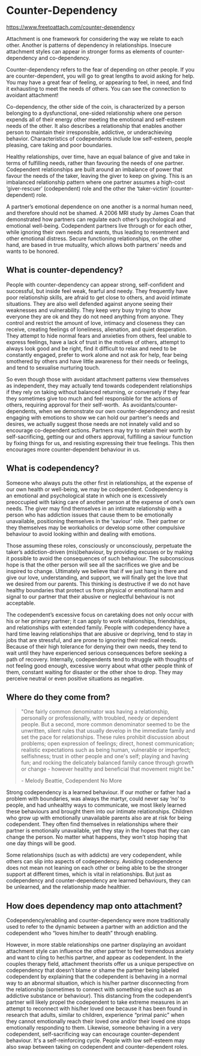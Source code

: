 # Counter-Dependency
https://www.freetoattach.com/counter-dependency

Attachment is one framework for considering the way we relate to each other. Another is patterns of dependency in relationships. Insecure attachment styles can appear in stronger forms as elements of counter-dependency and co-dependency.

Counter-dependency refers to the fear of depending on other people. If you are counter-dependent, you will go to great lengths to avoid asking for help. You may have a great fear of feeling, or appearing to feel, in need, and find it exhausting to meet the needs of others. You can see the connection to avoidant attachment!

Co-dependency, the other side of the coin, is characterized by a person belonging to a dysfunctional, one-sided relationship where one person expends all of their energy other meeting the emotional and self-esteem needs of the other. It also describes a relationship that enables another person to maintain their irresponsible, addictive, or underachieving behavior. Characteristics of codependents include low self-esteem, people pleasing, care taking and poor boundaries.

Healthy relationships, over time, have an equal balance of give and take in terms of fulfilling needs, rather than favouring the needs of one partner. Codependent relationships are built around an imbalance of power that favour the needs of the taker, leaving the giver to keep on giving. This is an imbalanced relationship pattern where one partner assumes a high-cost ‘giver-rescuer’ (codependent) role and the other the ‘taker-victim’ (counter-dependent) role.

​A partner’s emotional dependence on one another is a normal human need, and therefore should not be shamed. A 2006 MRI study by James Coan that demonstrated how partners can regulate each other’s psychological and emotional well-being. Codependent partners live through or for each other, while ignoring their own needs and wants, thus leading to resentment and other emotional distress.  Secure functioning relationships, on the other hand, are based in true mutuality, which allows both partners’ needs and wants to be honored.

## What is counter-dependency?

People with counter-dependency can appear strong, self-confident and successful, but inside feel weak, fearful and needy. They frequently have poor relationship skills, are afraid to get close to others, and avoid intimate situations. They are also well defended against anyone seeing their weaknesses and vulnerability. They keep very busy trying to show everyone they are ok and they do not need anything from anyone. They control and restrict the amount of love, intimacy and closeness they can receive, creating feelings of loneliness, alienation, and quiet desperation. They attempt to hide normal fears and anxieties from others, feel unable to express feelings, have a lack of trust in the motives of others, attempt to always look good and be right, find it difficult to relax and need to be constantly engaged, prefer to work alone and not ask for help, fear being smothered by others and have little awareness for their needs or feelings, and tend to sexualise nurturing touch.

So even though those with avoidant attachment patterns view themselves as independent, they may actually tend towards codependent relationships if they rely on taking without balanced returning, or conversely if they fear they sometimes give too much and feel responsible for the actions of others, requiring approval for their self-worth.
​
As avoidants/counter-dependents, when we demonstrate our own counter-dependency and resist engaging with emotions to show we can hold our partner's needs and desires, we actually suggest those needs are not innately valid and so encourage co-dependent actions. Partners may try to retain their worth by self-sacrificing, getting our and others approval, fulfilling a saviour function by fixing things for us, and resisting expressing their true feelings. This then encourages more counter-dependent behaviour in us.

## What is codependency?

Someone who always puts the other first in relationships, at the expense of our own health or well-being, we may be codependent. Codependency is an emotional and psychological state in which one is excessively preoccupied with taking care of another person at the expense of one’s own needs. The giver may find themselves in an intimate relationship with a person who has addiction issues that cause them to be emotionally unavailable, positioning themselves in the 'saviour' role. Their partner or they themselves may be workaholics or develop some other compulsive behaviour to avoid looking within and dealing with emotions.

Those assuming these roles, consciously or unconsciously, perpetuate the taker’s addiction-driven (mis)behaviour, by providing excuses or by making it possible to avoid the consequences of such behaviour. The subconscious hope is that the other person will see all the sacrifices we give and be inspired to change. Ultimately we believe that if we just hang in there and give our love, understanding, and support, we will finally get the love that we desired from our parents. This thinking is destructive if we do not have healthy boundaries that protect us from physical or emotional harm and signal to our partner that their abusive or neglectful behaviour is not acceptable.

The codependent’s excessive focus on caretaking does not only occur with his or her primary partner; it can apply to work relationships, friendships, and relationships with extended family. People with codependency have a hard time leaving relationships that are abusive or depriving, tend to stay in jobs that are stressful, and are prone to ignoring their medical needs. Because of their high tolerance for denying their own needs, they tend to wait until they have experienced serious consequences before seeking a path of recovery. Internally, codependents tend to struggle with thoughts of not feeling good enough, excessive worry about what other people think of them, constant waiting for disaster or the other shoe to drop. They may perceive neutral or even positive situations as negative.

## Where do they come from?

> "One fairly common denominator was having a relationship, personally or professionally, with troubled, needy or dependent people. But a second, more common denominator seemed to be the unwritten, silent rules that usually develop in the immediate family and set the pace for relationships. These rules prohibit discussion about problems; open expression of feelings; direct, honest communication; realistic expectations such as being human, vulnerable or imperfect; selfishness; trust in other people and one's self; playing and having fun; and rocking the delicately balanced family canoe through growth or change - however healthy and beneficial that movement might be."
>
> \- Melody Beattie, Codependent No More

Strong codependency is a learned behaviour. If our mother or father had a problem with boundaries, was always the martyr, could never say ‘no’ to people, and had unhealthy ways to communicate, we most likely learned these behaviours and brought them into our intimate relationships. Children who grow up with emotionally unavailable parents also are at risk for being codependent. They often find themselves in relationships where their partner is emotionally unavailable, yet they stay in the hopes that they can change the person. No matter what happens, they won’t stop hoping that one day things will be good.

Some relationships (such as with addicts) are very codependent, while others can slip into aspects of codependency. Avoiding codependence does not mean not leaning on each other or being able to be the stronger support at different times, which is vital in relationships. But just as codependency and counter-dependency are learned behaviours, they can be unlearned, and the relationship made healthier.

## How does dependency map onto attachment?

Codependency/enabling and counter-dependency were more traditionally used to refer to the dynamic between a partner with an addiction and the codependent who “loves him/her to death” through enabling. 

However, in more stable relationships one partner displaying an avoidant attachment style can influence the other partner to feel tremendous anxiety and want to cling to her/his partner, and appear as codependent. In the couples therapy field, attachment theorists offer us a unique perspective on codependency that doesn’t blame or shame the partner being labeled codependent by explaining that the codependent is behaving in a normal way to an abnormal situation, which is his/her partner disconnecting from the relationship (sometimes to connect with something else such as an addictive substance or behaviour). This distancing from the codependent’s partner will likely propel the codependent to take extreme measures in an attempt to reconnect with his/her loved one because it has been found in research that adults, similar to children, experience “primal panic” when they cannot emotionally reach their loved one and/or their loved one stops emotionally responding to them. Likewise, someone behaving in a very codependent, self-sacrificing way can encourage counter-dependent behaviour. It's a self-reinforcing cycle. People with low self-esteem may also swap between taking on codependent and counter-dependent roles. 